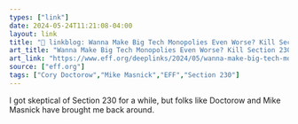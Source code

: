 ```yaml
---
types: ["link"]
date: 2024-05-24T11:21:08-04:00
layout: link
title: "🔗 linkblog: Wanna Make Big Tech Monopolies Even Worse? Kill Section 230'"
art_title: "Wanna Make Big Tech Monopolies Even Worse? Kill Section 230"
art_link: "https://www.eff.org/deeplinks/2024/05/wanna-make-big-tech-monopolies-even-worse-kill-section-230"
source: ["eff.org"]
tags: ["Cory Doctorow","Mike Masnick","EFF","Section 230"]
---
```

I got skeptical of Section 230 for a while, but folks like Doctorow and Mike Masnick have brought me back around.
